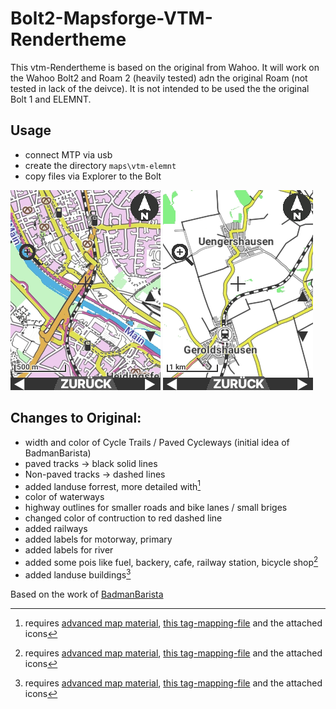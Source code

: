 Bolt2-Mapsforge-VTM-Rendertheme
=============
This vtm-Rendertheme is based on the original from Wahoo. It will work on the Wahoo Bolt2 and Roam 2 (heavily tested) adn the original Roam (not tested in lack of the deivce). It is not intended to be used the the original Bolt 1 and ELEMNT.

Usage
-------------
* connect MTP via usb
* create the directory `maps\vtm-elemnt`
* copy files via Explorer to the Bolt

![screenshot1](/screenshots/screenshot1.png)
![screenshot2](/screenshots/screenshot2.png)

Changes to Original:
-------------
* width and color of Cycle Trails / Paved Cycleways (initial idea of BadmanBarista)
* paved tracks -> black solid lines
* Non-paved tracks -> dashed lines
* added landuse forrest, more detailed with[^note]
* color of waterways
* highway outlines for smaller roads and bike lanes / small briges
* changed color of contruction to red dashed line
* added railways
* added labels for motorway, primary
* added labels for river
* added some pois like fuel, backery, cafe, railway station, bicycle shop[^note]
* added landuse buildings[^note]

[^note]: requires [advanced map material](https://github.com/treee111/wahooMapsCreator), [this tag-mapping-file](https://github.com/zenziwerken/Bolt2-Mapsforge-Rendertheme/blob/main/tag-wahoo.xml) and the attached icons

Based on the work of [BadmanBarista](https://gist.github.com/BadmanBarista/47c34b5e9dca3910bba89c4bcdeb58b6)
